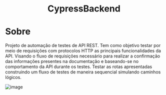 <h1 align="center"> CypressBackend </h1>

# Sobre

Projeto de automação de testes de API REST. 
Tem como objetivo testar por meio de requisições com protocolos HTTP as principais 
funcionalidades da API.
Visando o fluxo de requisições necessário para realizar a confirmação das
informações presentes na documentação e baseando-se no comportamento da API
durante os testes. Testar as rotas apresentadas construindo um fluxo de testes de
maneira sequencial simulando caminhos lógicos.

![image](https://user-images.githubusercontent.com/86138501/230898431-f0e704a5-5002-4975-b4ef-998c07320ed1.png)
